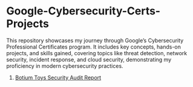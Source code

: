 # Google-Cybersecurity-Certs-Projects
This repository showcases my journey through Google’s Cybersecurity Professional Certificates program. It includes key concepts, hands-on projects, and skills gained, covering topics like threat detection, network security, incident response, and cloud security, demonstrating my proficiency in modern cybersecurity practices.

1. [Botium Toys Security Audit Report](https://github.com/KAmii-cxo/Risk-Assesment-Report-Botium-Toys)  
